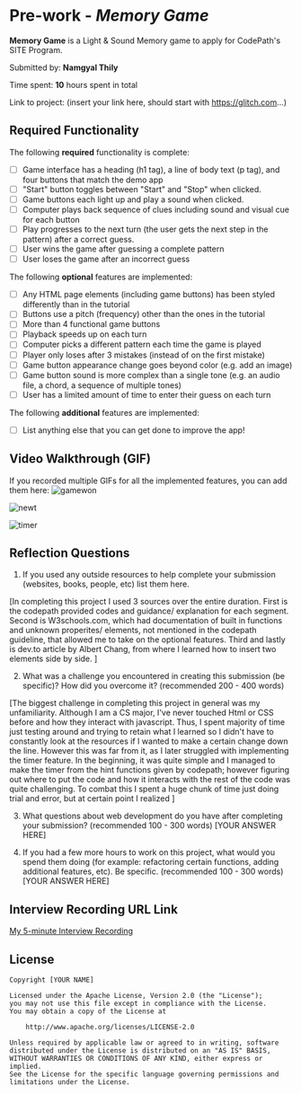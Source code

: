 # Pre-work - *Memory Game*

**Memory Game** is a Light & Sound Memory game to apply for CodePath's SITE Program. 

Submitted by: **Namgyal Thily**

Time spent: **10** hours spent in total

Link to project: (insert your link here, should start with https://glitch.com...)

## Required Functionality

The following **required** functionality is complete:

* [ ] Game interface has a heading (h1 tag), a line of body text (p tag), and four buttons that match the demo app
* [ ] "Start" button toggles between "Start" and "Stop" when clicked. 
* [ ] Game buttons each light up and play a sound when clicked. 
* [ ] Computer plays back sequence of clues including sound and visual cue for each button
* [ ] Play progresses to the next turn (the user gets the next step in the pattern) after a correct guess. 
* [ ] User wins the game after guessing a complete pattern
* [ ] User loses the game after an incorrect guess

The following **optional** features are implemented:

* [ ] Any HTML page elements (including game buttons) has been styled differently than in the tutorial
* [ ] Buttons use a pitch (frequency) other than the ones in the tutorial
* [ ] More than 4 functional game buttons
* [ ] Playback speeds up on each turn
* [ ] Computer picks a different pattern each time the game is played
* [ ] Player only loses after 3 mistakes (instead of on the first mistake)
* [ ] Game button appearance change goes beyond color (e.g. add an image)
* [ ] Game button sound is more complex than a single tone (e.g. an audio file, a chord, a sequence of multiple tones)
* [ ] User has a limited amount of time to enter their guess on each turn

The following **additional** features are implemented:

- [ ] List anything else that you can get done to improve the app!

## Video Walkthrough (GIF)


If you recorded multiple GIFs for all the implemented features, you can add them here:
![gamewon](https://user-images.githubusercontent.com/74562633/160172920-f45f2d13-11cc-4add-96cf-aae6fdd15a31.gif)

![newt](https://user-images.githubusercontent.com/74562633/160175272-b2e90206-81df-4587-9bbb-9b48c4b93f5f.gif)


![timer](https://user-images.githubusercontent.com/74562633/160175246-65c85cb5-d7d5-4dc5-baa8-e01d3202d3a4.gif)



## Reflection Questions
1. If you used any outside resources to help complete your submission (websites, books, people, etc) list them here. 

[In completing this project I used 3 sources over the entire duration. First is the codepath provided codes and guidance/ explanation for each segment. Second is W3schools.com, which had documentation of built in functions and unknown properites/ elements, not mentioned in the codepath guideline, that allowed me to take on the optional features. Third and lastly is dev.to article by Albert Chang, from where I learned how to insert two elements side by side. ]

2. What was a challenge you encountered in creating this submission (be specific)? How did you overcome it? (recommended 200 - 400 words) 

[The biggest challenge in completing this project in general was my unfamiliarity. Although I am a CS major, I've never touched Html or CSS before and how they interact with javascript. Thus, I spent majority of time just testing around and trying to retain what I learned so I didn't have to constantly look at the resources if I wanted to make a certain change down the line. However this was far from it, as I later struggled with implementing the timer feature. In the beginning, it was quite simple and I managed to make the timer from the hint functions given by codepath; however figuring out where to put the code and how it interacts with the rest of the code was quite challenging. To combat this I spent a huge chunk of time just doing trial and error, but at certain point I realized ]

3. What questions about web development do you have after completing your submission? (recommended 100 - 300 words) 
[YOUR ANSWER HERE]

4. If you had a few more hours to work on this project, what would you spend them doing (for example: refactoring certain functions, adding additional features, etc). Be specific. (recommended 100 - 300 words) 
[YOUR ANSWER HERE]



## Interview Recording URL Link

[My 5-minute Interview Recording](your-link-here)


## License

    Copyright [YOUR NAME]

    Licensed under the Apache License, Version 2.0 (the "License");
    you may not use this file except in compliance with the License.
    You may obtain a copy of the License at

        http://www.apache.org/licenses/LICENSE-2.0

    Unless required by applicable law or agreed to in writing, software
    distributed under the License is distributed on an "AS IS" BASIS,
    WITHOUT WARRANTIES OR CONDITIONS OF ANY KIND, either express or implied.
    See the License for the specific language governing permissions and
    limitations under the License.
